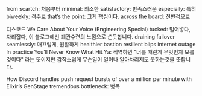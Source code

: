 from scartch: 처음부터
minimal: 최소한
satisfactory: 만족스러운
especially: 특히
biweekly: 격주로
that’s the point: 그게 핵심이다.
across the board: 전반적으로

디스코드
We Care About Your Voice (Engineering Special)
tucked: 밀어넣다, 자리잡다, 이 블로그에선 폐관수련의 느낌으로 쓴듯합니다.
draining
failover
seamlessly: 매끄럽게, 원활하게
healthier
bastion
resilient
blips
internet outage
In practice
You’ll Never Know What Hit Ya: 직역하면 "너를 때린게 무엇인지 모를것이다" 라는 뜻이지만 갑작스럽게 무슨일이 일어나 알아차리지도 못하는것을 뜻합니다.

How Discord handles push request bursts of over a million per minute with Elixir’s GenStage
tremendous
bottleneck: 병목

